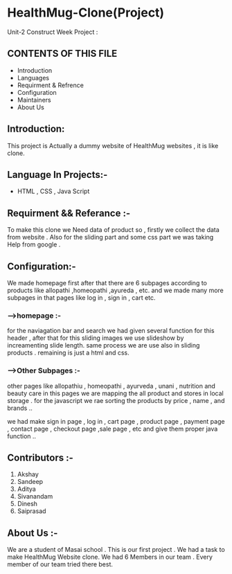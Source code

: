 # HealthMug-Clone(Project)
 Unit-2 Construct Week Project :


## CONTENTS OF THIS FILE
- Introduction
- Languages
- Requirment & Refrence
- Configuration
- Maintainers
- About Us



## Introduction:
This project is Actually a dummy website of HealthMug websites , it is like clone.



## Language In Projects:-
  - HTML , CSS , Java Script


## Requirment && Referance :-
To make this clone we Need data of product so , firstly we collect the data from website . Also for the sliding part and some css part we was taking Help from google .   

## Configuration:-
We made homepage first after that there are 6 subpages according to products like allopathi ,homeopathi ,ayureda , etc. and we made many more subpages in that pages like log in , sign in , cart etc.
  ### -->homepage :-
  for the naviagation bar and search we had given several function for this header , after that for this sliding images we use slideshow by increamenting slide length. same process we are use also in sliding products .
  remaining is just a html and css.


  ### -->Other Subpages :-
  other pages like allopathiu , homeopathi , ayurveda , unani , nutrition and beauty care in this pages we are mapping the all product and stores in local storage . for the javascript we rae sorting the products by price , name , and brands ..

we had make sign in page , log in , cart page , product page , payment page , contact page , checkout page ,sale page , etc and give them proper java function ..


## Contributors :-
1. Akshay 
2. Sandeep 
3. Aditya
4. Sivanandam
5. Dinesh
6. Saiprasad


## About Us :-
   We are a student of Masai school . This is our first project . We had a task to make HealthMug Website clone. We had 6 Members in our team . Every member of our team tried there best.


           
           







